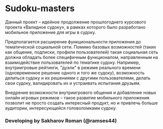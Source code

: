 # Sudoku-masters

Данный проект – идейное продолжение прошлогоднего курсового проекта «Валидное 
судоку», в рамках которого было разработано мобильное приложение для игры в судоку. 

Предполагается расширение функциональности приложения до тематической социальной сети. Помимо базовых возможностей (таких как общение, подписки, профили пользователей) 
такая социальная сеть должна обладать более специфичным функционалом, направленным на взаимодействие пользователей по тематике судоку. Например, внутриигровые рейтинги, "дуэли" в режиме реального времени (одновременное решение одного и того же судоку), возможность
делиться судоку и их решениями с другими пользователями, делать свои судоку, валидировать их и устраивать испытания друзьям.

Внедрение возможности внутриигрового общения и добавление новых онлайн игровых режимов – такое развитие мобильного приложения позволит не просто создать интересный продукт, но и привлечь больше аудитории, интересующейся головоломками судоку.

### Developing by Sakharov Roman (@ramses44)
